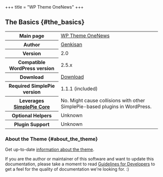 +++
title = "WP Theme OneNews"
+++

## The Basics {#the_basics}

<table class="inline">
<tbody>
<tr>
<th>Main page</th>
<td><a href="http://ericulous.com/2007/06/11/popurls-clone-using-wordpress/">WP Theme OneNews</a></td>
</tr>
<tr>
<th>Author</th>
<td><a href="http://ericulous.com/">Genkisan</a></td>
</tr>
<tr>
<th>Version</th>
<td>2.0</td>
</tr>
<tr>
<th>Compatible WordPress version</th>
<td>2.5.x</td>
</tr>
<tr>
<th>Download</th>
<td><a href="http://ericulous.com/?load=onenews.zip">Download</a></td>
</tr>
<tr>
<th>Required SimplePie version</th>
<td>1.1.1 (included)</td>
</tr>
<tr>
<th>Leverages <a href="@/wiki/plugins/wordpress/simplepie_core.md">SimplePie Core</a></th>
<td>No. Might cause collisions with other SimplePie-based plugins in WordPress.</td>
</tr>
<tr>
<th>Optional Helpers</th>
<td>Unknown</td>
</tr>
<tr>
<th>Plugin Support</th>
<td>Unknown</td>
</tr>
</tbody>
</table>

### About the Theme {#about_the_theme}

Get up-to-date [information about the theme](http://ericulous.com/2007/06/11/popurls-clone-using-wordpress/).

If you are the author or maintainer of this software and want to update this documentation, please take a moment to read [Guidelines for Developers](@/wiki/plugins/guidelines_for_developers.md) to get a feel for the quality of documentation we're looking for. :)
